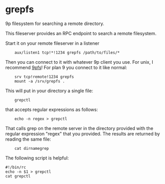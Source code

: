 # grepfs
9p filesystem for searching a remote directory.

This fileserver provides an RPC endpoint to search
a remote filesystem.

Start it on your remote fileserver in a listener
```
	aux/listen1 tcp!*!1234 grepfs /path/to/files/*
```
Then you can connect to it with whatever 9p client you
use. For unix, I recommend
[9pfs](https://github.com/spewspew/grepfs)! For plan 9
you connect to it like normal:
```
	srv tcp!remote!1234 grepfs
	mount -a /srv/grepfs .
```
This will put in your directory a single file:
```
	grepctl
```
that accepts regular expressions as follows:
```
	echo -n regex > grepctl
```
That calls grep on the remote server in the directory provided with
the regular expression "regex" that you provided.  The results are
returned by reading the same file:
```
	cat dirnamegrep
```
The following script is helpful:
```
#!/bin/rc
echo -n $1 > grepctl
cat grepctl
```
